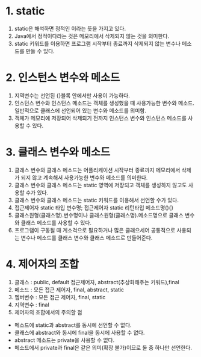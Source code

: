 # 1. static
1. static은 해석하면 정적인 이라는 뜻을 가지고 있다.
2. Java에서 정적이다라는 것은 메모리에서 삭제되지 않는 것을 의미한다.
3. static 키워드를 이용하면 프로그램 시작부터 종료까지 삭제되지 않는 변수나 메소드를 만들 수 있다.

# 2. 인스턴스 변수와 메소드
1. 지역변수는 선언된 {}블록 안에서만 사용이 가능하다.
2. 인스턴스 변수와 인스턴스 메소드는 객체를 생성했을 때 사용가능한 변수와 메소드. 일반적으로 클래스에 선언되어 있는 변수와 메소드를 의미함.
3. 객체가 메모리에 저장되어 삭제되기 전까지 인스턴스 변수와 인스턴스 메소드를 사용할 수 있다.

# 3. 클래스 변수와 메소드
1. 클래스 변수와 클래스 메소드는 어플리케이션 시작부터 종료까지 메모리에서 삭제가 되지 않고 계속해서 사용가능한 변수와 메소드를 의미한다.
2. 클래스 변수와 클래스 메소드는 static 영역에 저장되고 객체를 생성하지 않고도 사용할 수가 있다.
3. 클래스 변수와 클래스 메소드는 static 키워드를 이용해서 선언할 수가 있다.
4. 접근제어자 static 타입 변수명;
   접근제어자 static 리턴타입 메소드명(){}
5. 클래스원형(클래스명).변수명이나 클래스원형(클래스명).메소드명으로 클래스 변수와 클래스 메소드를 사용할 수 있다.
6. 프로그램이 구동될 때 계소걱으로 필요하거나 많은 클래으세어 공통적으로 사용되는 변수나 메소드를 클래스 변수와 클래스 메소드로 만들어준다.

# 4. 제어자의 조합
1. 클래스 : public, default 접근제어자, abstract(추상화해주는 키워드),final
2. 메소드 : 모든 접근 제어자, final, abstract, static
3. 멤버변수 : 모든 접근 제어자, final, static
4. 지역변수 : final 
5. 제어자의 조합에서의 주의할 점
- 메소드에 static과 abstract를 동시에 선언할 수 없다.
- 클래스에 abstract와 동시에 final을 동시에 사용할 수 없다.
- abstract 메소드는 private을 사용할 수 없다.
- 메소드에서 private과 final은 같은 의미(확장 불가)이므로 둘 중 하나만 선언한다.
